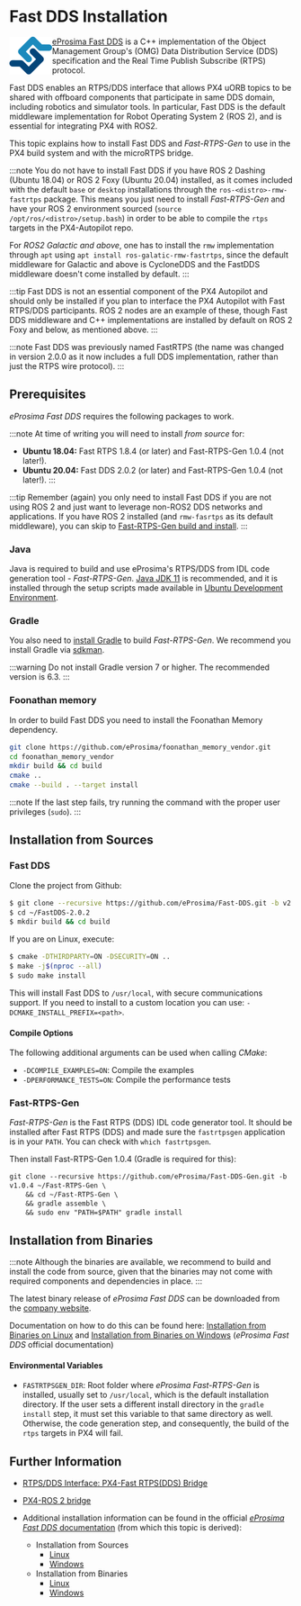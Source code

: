 # Fast DDS Installation

<img alt="logo" src="../../assets/fastrtps/eprosima_logo.png" style="float:left;"/> [eProsima Fast DDS](https://github.com/eProsima/Fast-DDS) is a C++ implementation of the Object Management Group's (OMG) Data Distribution Service (DDS) specification and the Real Time Publish Subscribe (RTPS) protocol.

Fast DDS enables an RTPS/DDS interface that allows PX4 uORB topics to be shared with offboard components that participate in same DDS domain, including robotics and simulator tools.
In particular, Fast DDS is the default middleware implementation for Robot Operating System 2 (ROS 2), and is essential for integrating PX4 with ROS2.

This topic explains how to install Fast DDS and *Fast-RTPS-Gen* to use in the PX4 build system and with the microRTPS bridge.

:::note
You do not have to install Fast DDS if you have ROS 2 Dashing (Ubuntu 18.04) or ROS 2 Foxy (Ubuntu 20.04) installed, as it comes included with the default `base` or `desktop` installations through the `ros-<distro>-rmw-fastrtps` package.
This means you just need to install *Fast-RTPS-Gen* and have your ROS 2 environment sourced (`source /opt/ros/<distro>/setup.bash`) in order to be able to compile the `rtps` targets in the PX4-Autopilot repo.

For *ROS2 Galactic and above*, one has to install the `rmw` implementation through `apt` using `apt install ros-galatic-rmw-fastrtps`, since the default middleware for Galactic and above is CycloneDDS and the FastDDS middleware doesn't come installed by default.
:::

:::tip
Fast DDS is not an essential component of the PX4 Autopilot and should only be installed if you plan to interface the PX4 Autopilot with Fast RTPS/DDS participants.
ROS 2 nodes are an example of these, though Fast DDS middleware and C++ implementations are installed by default on ROS 2 Foxy and below, as mentioned above.
:::

:::note
Fast DDS was previously named FastRTPS (the name was changed in version 2.0.0 as it now includes a full DDS implementation, rather than just the RTPS wire protocol).
:::


## Prerequisites

*eProsima Fast DDS* requires the following packages to work.

:::note
At time of writing you will need to install *from source* for:
- **Ubuntu 18.04:** Fast RTPS 1.8.4 (or later) and Fast-RTPS-Gen 1.0.4 (not later!).
- **Ubuntu 20.04:** Fast DDS 2.0.2 (or later) and Fast-RTPS-Gen 1.0.4 (not later!).
:::

:::tip
Remember (again) you only need to install Fast DDS if you are not using ROS 2 and just want to leverage non-ROS2 DDS networks and applications.
If you have ROS 2 installed (and `rmw-fasrtps` as its default middleware), you can skip to [Fast-RTPS-Gen build and install](#fast-rtps-gen).
:::

### Java

Java is required to build and use eProsima's RTPS/DDS from IDL code generation tool - *Fast-RTPS-Gen*.
[Java JDK 11](https://www.oracle.com/java/technologies/javase-jdk11-downloads.html) is recommended, and it is installed through the setup scripts made available in [Ubuntu Development Environment](../dev_setu/dev_env_linux.md).

### Gradle

You also need to [install Gradle](https://gradle.org/install/) to build *Fast-RTPS-Gen*.
We recommend you install Gradle via [sdkman](https://sdkman.io).

:::warning
Do not install Gradle version 7 or higher.
The recommended version is 6.3.
:::

### Foonathan memory

In order to build Fast DDS you need to install the Foonathan Memory dependency.

```sh
git clone https://github.com/eProsima/foonathan_memory_vendor.git
cd foonathan_memory_vendor
mkdir build && cd build
cmake ..
cmake --build . --target install
```

:::note
If the last step fails, try running the command with the proper user privileges (`sudo`).
:::


## Installation from Sources

### Fast DDS

Clone the project from Github:

```sh
$ git clone --recursive https://github.com/eProsima/Fast-DDS.git -b v2.0.2 ~/FastDDS-2.0.2
$ cd ~/FastDDS-2.0.2
$ mkdir build && cd build
```

If you are on Linux, execute:

```sh
$ cmake -DTHIRDPARTY=ON -DSECURITY=ON ..
$ make -j$(nproc --all)
$ sudo make install
```

This will install Fast DDS to `/usr/local`, with secure communications support.
If you need to install to a custom location you can use: `-DCMAKE_INSTALL_PREFIX=<path>`.

#### Compile Options

The following additional arguments can be used when calling *CMake*:

- `-DCOMPILE_EXAMPLES=ON`: Compile the examples
- `-DPERFORMANCE_TESTS=ON`: Compile the performance tests


### Fast-RTPS-Gen

*Fast-RTPS-Gen* is the Fast RTPS (DDS) IDL code generator tool.
It should be installed after Fast RTPS (DDS) and made sure the `fastrtpsgen` application is in your `PATH`.
You can check with `which fastrtpsgen`.

Then install Fast-RTPS-Gen 1.0.4 (Gradle is required for this):
```
git clone --recursive https://github.com/eProsima/Fast-DDS-Gen.git -b v1.0.4 ~/Fast-RTPS-Gen \
    && cd ~/Fast-RTPS-Gen \
    && gradle assemble \
    && sudo env "PATH=$PATH" gradle install
```

## Installation from Binaries

:::note
Although the binaries are available, we recommend to build and install the code from source, given that the binaries may not come with required components and dependencies in place.
:::

The latest binary release of *eProsima Fast DDS* can be downloaded from the [company website](http://www.eprosima.com/).

Documentation on how to do this can be found here: [Installation from Binaries on Linux](https://fast-dds.docs.eprosima.com/en/latest/installation/binaries/binaries_linux.html) and [Installation from Binaries on Windows](https://fast-dds.docs.eprosima.com/en/latest/installation/binaries/binaries_windows.html) (*eProsima Fast DDS* official documentation)

#### Environmental Variables

* `FASTRTPSGEN_DIR`: Root folder where *eProsima Fast-RTPS-Gen* is installed, usually set to `/usr/local`, which is the default installation directory.
  If the user sets a different install directory in the `gradle install` step, it must set this variable to that same directory as well.
  Otherwise, the code generation step, and consequently, the build of the `rtps` targets in PX4 will fail.


## Further Information

- [RTPS/DDS Interface: PX4-Fast RTPS(DDS) Bridge](../middleware/micrortps.md)
- [PX4-ROS 2 bridge](../ros/ros2_comm.md)

- Additional installation information can be found in the official [*eProsima Fast DDS* documentation](https://fast-dds.docs.eprosima.com/en/latest/) (from which this topic is derived):
  - Installation from Sources
    - [Linux](https://fast-dds.docs.eprosima.com/en/latest/installation/sources/sources_linux.html)
    - [Windows](https://fast-dds.docs.eprosima.com/en/latest/installation/sources/sources_windows.html)
  - Installation from Binaries
    - [Linux](https://fast-dds.docs.eprosima.com/en/latest/installation/binaries/binaries_linux.html)
    - [Windows](https://fast-dds.docs.eprosima.com/en/latest/installation/binaries/binaries_windows.html)
